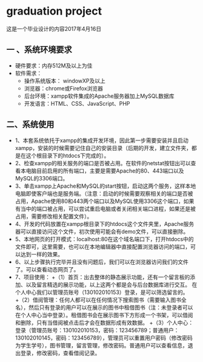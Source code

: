 # graduation project
这是一个毕业设计的内容2017年4月16日

## 一 、系统环境要求
+ 硬件要求：内存512M及以上为佳
+ 软件需求：
	+ 操作系统版本： windowXP及以上
	+ 浏览器：chrome或Firefox浏览器
	+ 后台环境：xampp软件集成的Apache服务器加上MySQL数据库
	+ 开发语言：HTML、CSS、JavaScript、PHP

## 二、系统使用
+ 1、本套系统依托于xampp的集成开发环境，因此第一步需要安装并且启动xampp，安装的时候需要记住自己的安装目录（后期的开发，建立文件夹，都是在这个根目录下的htdocs下完成的）。
+ 2、检查xampp的相关服务的端口是否被占用。在软件的netstat按钮出可以查看本电脑目前启用的所有端口，主要是需要Apache的80、443端口以及MySQL的3306端口。
+ 3、单击xampp上Apache和MySQL的start按钮，启动这两个服务，这样本地电脑即使客户端也是服务端。（注意：启动的时候需要观察相关的端口是否被占用，Apache使用80和443两个端口以及MySQL使用3306这个端口，如果有当中的端口被占用，可以尝试重启电脑或者关闭相关端口进程，如果还是被占用，需要修改相关配置文件）。
+ 4、开发的代码放置在xampp根目录下的htdocs这个文件夹里，Apache服务器可以直接访问这个文件，初次使用可能会有demo文件，可以直接删除。
+ 5、本地网页的打开模式：localhost:80在这个域名端口下，打开htdocs中的文件即可，这里需要，也可以在本地编辑器中直接配置浏览器访问的端口，可以达到一样的效果。
+ 6、以上步骤执行完毕并且没有问题后，我们可以在浏览器访问我们的文件了。可以查看动态网页了。
+ 7、项目使用：
	+（1）首页：出去整体的静态展示功能，还有一个留言板的添加、以及留言精选的展示功能，以上这两个都是会与后台数据库进行交互。
在个人中心我们以管理员账号（130102010153）登录，是可以筛选留言的。
	+（2）借阅管理：任何人都可以在任何情况下搜索图书（需要输入图书全名），然后只有登录的用户可以在展示的图书中租借图书（注：未登录者可以在个人中心当中登录）。租借图书会在展示图书下方形成一个书架，可以借阅和删除，只有当借阅被点击后才会在数据形成有效数据。
	+（3）个人中心：登录（管理员账号：130102010153，密码：123456789；普通用户：130102010145，密码：123456789），管理员可以重置用户密码（修改密码为学生学号），图书管理，留言管理，修改密码。普通用户可以查看信息，退出登录，修改密码，查看借阅记录。

